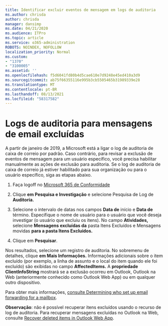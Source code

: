 ```yaml
---
title: Identificar excluir eventos de mensagem em logs de auditoria
ms.author: chrisda
author: chrisda
manager: dansimp
ms.date: 04/21/2020
ms.audience: ITPro
ms.topic: article
ms.service: o365-administration
ROBOTS: NOINDEX, NOFOLLOW
localization_priority: Normal
ms.custom:
- "1370"
- "3100005"
ms.assetid: ''
ms.openlocfilehash: f5d6041fd80b4d5cae610e7d9248e45ed410a3d9
ms.sourcegitcommit: ab75f66355116e995b3cb5505465b31989339e28
ms.translationtype: MT
ms.contentlocale: pt-BR
ms.lasthandoff: 08/13/2021
ms.locfileid: "58317582"
---
```

# <a name="audit-logs-for-deleted-email-messages"></a>Logs de auditoria para mensagens de email excluídas

A partir de janeiro de 2019, a Microsoft está a ligar o log de auditoria de caixa de correio por padrão. Caso contrário, para revisar a exclusão de eventos de mensagem para um usuário específico, você precisa habilitar manualmente as ações de exclusão para auditoria. Se o log de auditoria de caixa de correio já estiver habilitado para sua organização ou para o usuário específico, siga as etapas abaixo.

1. Faça logoff no [Microsoft 365 de Conformidade](https://protection.office.com/)

2. Clique **em Pesquisa e Investigação** e selecione Pesquisa de Log de **Auditoria.**

3. Selecione o intervalo de datas nos campos **Data de** início e **Data de** término. Especifique o nome de usuário para o usuário que você deseja investigar (o usuário que excluiu os itens). No campo **Atividades,** selecione **Mensagens excluídas da** pasta Itens Excluídos e Mensagens movidas **para a pasta Itens Excluídos.**

4. Clique em **Pesquisar**.

Nos resultados, selecione um registro de auditoria. No sobremenu de detalhes, clique **em Mais Informações.** Informações adicionais sobre o item excluído (por exemplo, a linha de assunto e o local do item quando ele foi excluído) são exibidas no campo **AffectedItems.** A **propriedade ClientInfoString** mostrará se a exclusão ocorreu em Outlook, Outlook na Web (anteriormente conhecido como Outlook Web App) ou em qualquer outro dispositivo.

Para obter mais informações, [consulte Determining who set up email forwarding for a mailbox](https://docs.microsoft.com/microsoft-365/compliance/auditing-troubleshooting-scenarios#determine-if-a-user-deleted-email-items).

**Observação**: não é possível recuperar itens excluídos usando o recurso de log de auditoria. Para recuperar mensagens excluídas no Outlook na Web, consulte [Recover deleted items in Outlook Web App](https://support.office.com/article/C3D8FC15-EEEF-4F1C-81DF-E27964B7EDD4).
